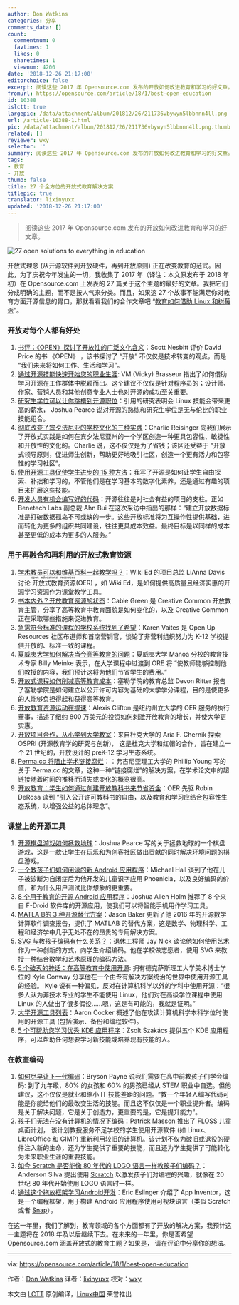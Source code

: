 ```yaml
---
author: Don Watkins
categories: 分享
comments_data: []
count:
  commentnum: 0
  favtimes: 1
  likes: 0
  sharetimes: 1
  viewnum: 4200
date: '2018-12-26 21:17:00'
editorchoice: false
excerpt: 阅读这些 2017 年 Opensource.com 发布的开放如何改进教育和学习的好文章。
fromurl: https://opensource.com/article/18/1/best-open-education
id: 10388
islctt: true
largepic: /data/attachment/album/201812/26/211736vbywyn5lbbnnn4ll.png
url: /article-10388-1.html
pic: /data/attachment/album/201812/26/211736vbywyn5lbbnnn4ll.png.thumb.jpg
related: []
reviewer: wxy
selector: ''
summary: 阅读这些 2017 年 Opensource.com 发布的开放如何改进教育和学习的好文章。
tags:
- 教育
- 开放
thumb: false
title: 27 个全方位的开放式教育解决方案
titlepic: true
translator: lixinyuxx
updated: '2018-12-26 21:17:00'
---
```



> 
> 阅读这些 2017 年 Opensource.com 发布的开放如何改进教育和学习的好文章。
> 
> 
> 


![27 open solutions to everything in education](/data/attachment/album/201812/26/211736vbywyn5lbbnnn4ll.png)


开放式理念 (从开源软件到开放硬件，再到开放原则) 正在改变教育的范式。因此，为了庆祝今年发生的一切，我收集了 2017 年（译注：本文原发布于 2018 年初）在 Opensource.com 上发表的 27 篇关于这个主题的最好的文章。我把它们分成明确的主题，而不是按人气来分类。而且，如果这 27 个故事不能满足你对教育方面开源信息的胃口，那就看看我们的合作文章吧 “[教育如何借助 Linux 和树莓派](https://opensource.com/article/17/12/best-opensourcecom-linux-and-raspberry-pi-education)”。


### 开放对每个人都有好处


1. [书评：《OPEN》探讨了开放性的广泛文化含义](https://opensource.com/article/17/7/book-review-open)：Scott Nesbitt 评价 David Price 的书 《OPEN》 ，该书探讨了 “开放” 不仅仅是技术转变的观点，而是 “我们未来将如何工作、生活和学习”。
2. [通过开源技能快速开始您的职业生涯](https://opensource.com/article/17/8/jump-start-your-career): VM (Vicky) Brasseur 指出了如何借助学习开源在工作群体中脱颖而出。这个建议不仅仅是针对程序员的；设计师、作家、营销人员和其他创意专业人士也对开源的成功至关重要。
3. [研究生学位可以让你跳槽到开源职位](https://opensource.com/article/17/1/grad-school-open-source-academic-lab)：引用的研究表明会 Linux 技能会带来更高的薪水， Joshua Pearce 说对开源的熟练和研究生学位是无与伦比的职业技能组合。
4. [彻底改变了宾夕法尼亚的学校文化的三种实践](https://opensource.com/article/17/7/open-school-leadership)：Charlie Reisinger 向我们展示了开放式实践是如何在宾夕法尼亚州的一个学区创造一种更具包容性、敏捷性和开放性的文化的。Charlie 说，这不仅仅是为了省钱；该区还受益于 “开放式领导原则，促进师生创新，帮助更好地吸引社区，创造一个更有活力和包容性的学习社区”。
5. [使用开源工具促使学生进步的 15 种方法](https://opensource.com/article/17/7/empower-students-open-source-tools)：我写了开源是如何让学生自由探索、补拙和学习的，不管他们是在学习基本的数字化素养，还是通过有趣的项目来扩展这些技能。
6. [开发人员有机会编写好的代码](https://opensource.com/article/17/3/interview-anh-bui-benetech-labs)：开源往往是对社会有益的项目的支柱。正如 Benetech Labs 副总裁 Ahn Bui 在这次采访中指出的那样：“建立开放数据标准是打破数据孤岛不可或缺的一步。这些开放标准将为互操作性提供基础，进而转化为更多的组织共同建设，往往更具成本效益。最终目标是以同样的成本甚至更低的成本为更多的人服务。”


### 用于再融合和再利用的开放式教育资源


1. [学术教员可以和维基百科一起教学吗？](https://opensource.com/article/17/1/Wiki-Education-Foundation)：Wiki Ed 的项目总监 LiAnna Davis 讨论<ruby> 开放式教育资源 <rt>  open educational resources </rt></ruby> (OER) ，如 Wiki Ed，是如何提供高质量且经济实惠的开源学习资源作为课堂教学工具。
2. [书本内外？开放教育资源的状态](https://opensource.com/article/17/2/future-textbooks-cable-green-creative-commons)：Cable Green 是 Creative Common 开放教育主管，分享了高等教育中教育面貌是如何变化的，以及 Creative Common 正在采取哪些措施来促进教育。
3. [急需符合标准的课程的学校系统找到了希望](https://opensource.com/article/17/1/open-up-resources)：Karen Vaites 是 Open Up Resources 社区布道师和首席营销官，谈论了非营利组织努力为 K-12 学校提供开放的、标准一致的课程。
4. [夏威夷大学如何解决当今高等教育的问题](https://opensource.com/article/17/2/interview-education-billy-meinke)：夏威夷大学 Manoa 分校的教育技术专家 Billy Meinke 表示，在大学课程中过渡到 ORE 将 “使教师能够控制他们教授的内容，我们预计这将为他们节省学生的费用。”
5. [开放式课程如何削减高等教育成本](https://opensource.com/article/17/7/college-alternatives)：塞勒学院的教育总监 Devon Ritter 报告了塞勒学院是如何建立以公开许可内容为基础的大学学分课程，目的是使更多的人能够负担得起和获得高等教育。
6. [开放教育资源运动在提速](https://opensource.com/article/17/10/open-educational-resources-alexis-clifton)：Alexis Clifton 是纽约州立大学的 OER 服务的执行董事，描述了纽约 800 万美元的投资如何刺激开放教育的增长，并使大学更实惠。
7. [开放项目合作，从小学到大学教室](https://opensource.com/article/17/3/education-should-be-open-design)：来自杜克大学的 Aria F. Chernik 探索 OSPRI (开源教育学的研究与创新)， 这是杜克大学和红帽的合作，旨在建立一个 21 世纪的，开放设计的 preK-12 学习生态系统。
8. [Perma.cc 将阻止学术链接腐烂](https://opensource.com/article/17/9/stop-link-rot-permacc)：：弗吉尼亚理工大学的 Phillip Young 写的关于 Perma.cc 的文章，这种一种“链接腐烂”的解决方案，在学术论文中的超链接随着时间的推移而消失或变化的概览很高。
9. [开放教育：学生如何通过创建开放教科书来节省资金](https://opensource.com/article/17/11/creating-open-textbooks)：OER 先驱 Robin DeRosa 谈到 “引入公开许可教科书的自由，以及教育和学习应结合包容性生态系统，以增强公益的总体理念”。


### 课堂上的开源工具


1. [开源棋盘游戏如何拯救地球](https://opensource.com/article/17/7/save-planet-board-game)：Joshua Pearce 写的关于拯救地球的一个棋盘游戏，这是一款让学生在玩乐和为创客社区做出贡献的同时解决环境问题的棋盘游戏。
2. [一个教孩子们如何阅读的新 Android 应用程序](https://opensource.com/article/17/4/phoenicia-education-software)：Michael Hall 谈到了他在儿子被诊断为自闭症后为他开发的儿童识字应用 Phoenicia，以及良好编码的价值，和为什么用户测试比你想象的更重要。
3. [8 个用于教育的开源 Android 应用程序](https://opensource.com/article/17/8/8-open-source-android-apps-education)：Joshua Allen Holm 推荐了 8 个来自 F-Droid 软件库的开源应用，使我们可以将智能手机用作学习工具。
4. [MATLA B的 3 种开源替代方案](https://opensource.com/alternatives/matlab)：Jason Baker 更新了他 2016 年的开源数学计算软件调查报告，提供了 MATLAB 的替代方案，这是数学、物理科学、工程和经济学中几乎无处不在的昂贵的专用解决方案。
5. [SVG 与教孩子编码有什么关系？](https://opensource.com/article/17/5/coding-scalable-vector-graphics-make-steam)：退休工程师 Jay Nick 谈论他如何使用艺术作为一种创新的方式，向学生介绍编码。他在学校做志愿者，使用 SVG 来教授一种结合数学和艺术原理的编码方法。
6. [5 个破灭的神话：在高等教育中使用开源](https://opensource.com/article/17/5/how-linux-higher-education): 拥有德克萨斯理工大学美术博士学位的 Kyle Conway 分享他在一个由专有解决方案统治的世界中使用开源工具的经验。 Kyle 说有一种偏见，反对在计算机科学以外的学科中使用开源：“很多人认为非技术专业的学生不能使用 Linux，他们对在高级学位课程中使用 Linux 的人做出了很多假设……嗯，这是有可能的，我就是证明。”
7. [大学开源工具列表](https://opensource.com/article/17/6/open-source-tools-university-student)：Aaron Cocker 概述了他在攻读计算机科学本科学位时使用的开源工具 (包括演示、备份和编程软件)。
8. [5 个可帮助您学习优秀 KDE 应用程序](https://opensource.com/article/17/6/kde-education-software)：Zsolt Szakács 提供五个 KDE 应用程序，可以帮助任何想要学习新技能或培养现有技能的人。


### 在教室编码


1. [如何尽早让下一代编码](https://opensource.com/article/17/8/teach-kid-code-change-life)：Bryson Payne 说我们需要在高中前教孩子们学会编码: 到了九年级，80% 的女孩和 60% 的男孩已经从 STEM 职业中自选。但他建议，这不仅仅是就业和缩小 IT 技能差距的问题。“教一个年轻人编写代码可能是你能给他们的最改变生活的技能。而且这不仅仅是一个职业提升者。编码是关于解决问题，它是关于创造力，更重要的是，它是提升能力”。
2. [孩子们无法在没有计算机的情况下编码](https://opensource.com/article/17/9/floss-desktops-kids)：Patrick Masson 推出了 FLOSS 儿童桌面计划， 该计划教授服务不足学校的学生使用开源软件 (如 Linux、LibreOffice 和 GIMP) 重新利用较旧的计算机。该计划不仅为破旧或退役的硬件注入新的生命，还为学生提供了重要的技能，而且还为学生提供了可能转化为未来职业生涯的重要技能。
3. [如今 Scratch 是否能像 80 年代的 LOGO 语言一样教孩子们编码？](https://opensource.com/article/17/3/logo-scratch-teach-programming-kids)：Anderson Silva 提出使用 [Scratch](https://scratch.mit.edu/) 以激发孩子们对编程的兴趣，就像在 20 世纪 80 年代开始使用 LOGO 语言时一样。
4. [通过这个拖放框架学习Android开发](https://opensource.com/article/17/8/app-inventor-android-app-development)：Eric Eslinger 介绍了 App Inventor，这是一个编程框架，用于构建 Android 应用程序使用可视块语言（类似 Scratch 或者 [Snap](http://snap.berkeley.edu/)）。


在这一年里，我们了解到，教育领域的各个方面都有了开放的解决方案，我预计这一主题将在 2018 年及以后继续下去。在未来的一年里，你是否希望 Opensource.com 涵盖开放式的教育主题？如果是， 请在评论中分享你的想法。




---


via: <https://opensource.com/article/18/1/best-open-education>


作者：[Don Watkins](https://opensource.com/users/don-watkins) 译者：[lixinyuxx](https://github.com/lixinyuxx) 校对：[wxy](https://github.com/wxy)


本文由 [LCTT](https://github.com/LCTT/TranslateProject) 原创编译，[Linux中国](https://linux.cn/) 荣誉推出